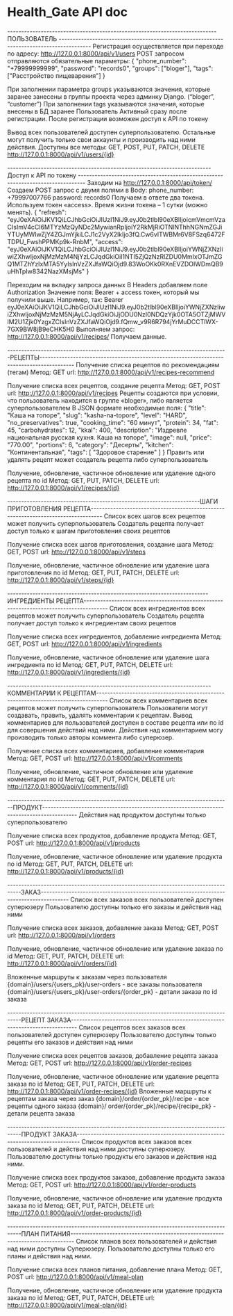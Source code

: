 # Health_Gate API doc

--------------------------------------------------------------------------- ПОЛЬЗОВАТЕЛЬ -----------------------------------------------------------------------------------------
Регистрация осуществляется при переходе по адресу:
http://127.0.0.1:8000/api/v1/users
POST запросом отправляются обязательные параметры:
{
    "phone_number": "+79999999999",
    "password": "records0",
    "groups": ["bloger"],
    "tags": ["Расстройство пищеварения"]
}

При заполнении параметра groups указываются значения, которые заранее занесены в группы проекта через админку Django. (“bloger”, “customer”) 
При заполнении tags указываются значения, которые внесены в БД заранее
Пользователь Активный сразу после регистрации.
После регистрации возможен доступ к API по токену

Вывод всех пользователей доступен суперпользователю. Остальные могут получить только свои аккаунты и производить над ними действия. 
Доступны все методы: GET, POST, PUT, PATCH, DELETE
http://127.0.0.1:8000/api/v1/users/{id}


------------------------------------------------------------------------- Доступ к API по токену --------------------------------------------------------------------------------
Заходим на http://127.0.0.1:8000/api/token/
Создаем POST запрос c двумя полями в Body:
phone_number: +79997007766
password: records0
Получаем в ответе два токена. Используем токен «access». Время жизни токена – 1 сутки (можно менять).
{
    "refresh": "eyJ0eXAiOiJKV1QiLCJhbGciOiJIUzI1NiJ9.eyJ0b2tlbl90eXBlIjoicmVmcmVzaCIsImV4cCI6MTYzMzQyNDc2MywianRpIjoiY2RkMjRiOTNlNThhNGNmZGJiYTUyMWIwZjY4ZGJmYjkiLCJ1c2VyX2lkIjo3fQ.Cw6vITWBMr6V8FSzq6472FTDPU_FwshPPMKp9k-RnbM",
    "access": "eyJ0eXAiOiJKV1QiLCJhbGciOiJIUzI1NiJ9.eyJ0b2tlbl90eXBlIjoiYWNjZXNzIiwiZXhwIjoxNjMzMzM4NjYzLCJqdGkiOiI1NTI5ZjQzNzRlZDU0MmIxOTJmZGQ1MTZhYzIxMTA5YyIsInVzZXJfaWQiOjd9.83WoOKk0RXnEVZDOIWDmQB9uHhTpIw8342NazXMsjMs"
}

Переходим на вкладку запроса данных
В Headers добавляем поле Authorization
Значение поля: Bearer + access токен, который мы получили выше.
Например, так:
Bearer eyJ0eXAiOiJKV1QiLCJhbGciOiJIUzI1NiJ9.eyJ0b2tlbl90eXBlIjoiYWNjZXNzIiwiZXhwIjoxNjMzMzM5NjAyLCJqdGkiOiJjODU0NzI0NDQzYjk0OTA5OTZjMWVlM2U1Zjk0YzgxZCIsInVzZXJfaWQiOjd9.fQmw_v9R6R794jYrMuDCCTlWX-7GX9BW8jB9eCHK5H0
Выполняем запрос:
http://127.0.0.1:8000/api/v1/recipes/
Получаем данные.

-------------------------------------------------------------------------------РЕЦЕПТЫ------------------------------------------------------------------------------------------
Получение списка рецептов по рекомендациям (тегам)
Метод: GET
url: http://127.0.0.1:8000/api/v1/recipes-recommend

Получение списка всех рецептов, создание рецепта
Метод: GET, POST
url: http://127.0.0.1:8000/api/v1/recipes
Рецепты создаются при условии, что пользователь находится в группе «bloger», либо является суперпользователем
В JSON формате необходимые поля:
{
    "title": "Каша на топоре",
    "slug": "kasha-na-topore",
    "level": "HARD",
    "no_preservatives": true,
    "cooking_time": "60 минут",
    "protein": 34,
    "fat": 45,
    "carbohydrates": 12,
    "kkal": 400,
    "description": "Издревле национальная русская кухня. Каша на топоре",
    "image": null,
    "price": "770.00",
    "portions": 6,
    "category": "Десерты",
    "kitchen": "Континентальная",
    "tags": [
                "Здоровое старение"
            ]
}
Править или удалять рецепт может создатель рецепта либо суперпользователь 

Получение, обновление, частичное обновление или удаление одного рецепта по id
Метод: GET, PUT, PATCH, DELETE
url: http://127.0.0.1:8000/api/v1/recipes/{id}


---------------------------------------------------------------------ШАГИ ПРИГОТОВЛЕНИЯ РЕЦЕПТА----------------------------------------------------------------------------------
Список всех шагов всех рецептов может получить суперпользователь
Создатель рецепта получает доступ только к шагам приготовления своих рецептов

Получение списка всех шагов приготовления, создание шага
Метод: GET, POST
url: http://127.0.0.1:8000/api/v1/steps

Получение, обновление, частичное обновление или удаление шага приготовления по id
Метод: GET, PUT, PATCH, DELETE
url: http://127.0.0.1:8000/api/v1/steps/{id}


------------------------------------------------------------------------ИНГРЕДИЕНТЫ РЕЦЕПТА--------------------------------------------------------------------------------------
Список всех ингредиентов всех рецептов может получить суперпользователь
Создатель рецепта получает доступ только к ингредиентам своих рецептов

Получение списка всех ингредиентов, добавление ингредиента
Метод: GET, POST
url: http://127.0.0.1:8000/api/v1/ingredients

Получение, обновление, частичное обновление или удаление шага ингредиента по id
Метод: GET, PUT, PATCH, DELETE
url: http://127.0.0.1:8000/api/v1/ingredients/{id}

-------------------------------------------------------------------------КОММЕНТАРИИ К РЕЦЕПТАМ----------------------------------------------------------------------------------
Список всех комментариев всех рецептов может получить суперпользователь
Пользователи могут создавать, править, удалять комментарии к рецептам. 
Вывод комментариев для пользователей доступен в составе рецепта или по id для совершения действий над ними. Действия над комментарием могу производить только авторы коммента либо суперюзер.

Получение списка всех комментариев, добавление комментария
Метод: GET, POST
url: http://127.0.0.1:8000/api/v1/comments

Получение, обновление, частичное обновление или удаление комментария по id
Метод: GET, PUT, PATCH, DELETE
url: http://127.0.0.1:8000/api/v1/comments/{id}

--------------------------------------------------------------------------------ПРОДУКТ------------------------------------------------------------------------------------------
Действия над продуктом доступны только суперпользователю

Получение списка всех продуктов, добавление продукта
Метод: GET, POST
url: http://127.0.0.1:8000/api/v1/products 

Получение, обновление, частичное обновление или удаление продукта по id
Метод: GET, PUT, PATCH, DELETE
url: http://127.0.0.1:8000/api/v1/products/{id}

-----------------------------------------------------------------------------------ЗАКАЗ----------------------------------------------------------------------------------------
Список всех заказов всех пользователей доступен суперюзеру
Пользователю доступны только его заказы и действия над ними

Получение списка всех заказов, добавление заказа
Метод: GET, POST
url: http://127.0.0.1:8000/api/v1/orders 

Получение, обновление, частичное обновление или удаление заказа по id
Метод: GET, PUT, PATCH, DELETE
url: http://127.0.0.1:8000/api/v1/orders/{id}

Вложенные маршруты к заказам через пользователя
{domain}/users/{users_pk}/user-orders - все заказы пользователя
{domain}/users/{users_pk}/user-orders/{order_pk} - детали заказа по id заказа

-----------------------------------------------------------------------------------РЕЦЕПТ ЗАКАЗА--------------------------------------------------------------------------------
Список рецептов всех заказов всех пользователей доступен суперюзеру
Пользователю доступны только рецепты его заказов и действия над ними

Получение списка всех рецептов заказов, добавление рецепта заказа
Метод: GET, POST
url: http://127.0.0.1:8000/api/v1/order-recipes 

Получение, обновление, частичное обновление или удаление рецепта заказа по id
Метод: GET, PUT, PATCH, DELETE
url: http://127.0.0.1:8000/api/v1/order-recipes/{id}
Вложенные маршруты к рецептам заказа через заказ
{domain}/order/{order_pk}/recipe - все рецепты одного заказа
{domain}/ order/{order_pk}/recipe/{recipe_pk} - детали рецепта заказа

-----------------------------------------------------------------------------------ПРОДУКТ ЗАКАЗА-------------------------------------------------------------------------------
Список продуктов всех заказов всех пользователей и действия над ними доступны суперюзеру.
Пользователю доступны только продукты его заказов и действия над ними.

Получение списка всех продуктов заказов, добавление продукта заказа
Метод: GET, POST
url: http://127.0.0.1:8000/api/v1/order-products

Получение, обновление, частичное обновление или удаление продукта заказа по id
Метод: GET, PUT, PATCH, DELETE
url: http://127.0.0.1:8000/api/v1/order-products/{id}


-----------------------------------------------------------------------------------ПЛАН ПИТАНИЯ-------------------------------------------------------------------------------
Список планов всех пользователей и действия над ними доступны Суперюзеру.
Пользователю доступны только его планы и действия над ними.

Получение списка всех планов питания, добавление плана
Метод: GET, POST
url: http://127.0.0.1:8000/api/v1/meal-plan

Получение, обновление, частичное обновление или удаление продукта заказа по id
Метод: GET, PUT, PATCH, DELETE
url: http://127.0.0.1:8000/api/v1/meal-plan/{id}

